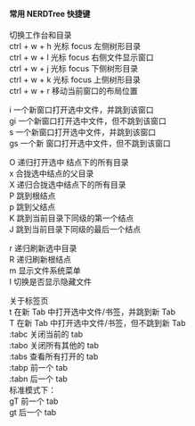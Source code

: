#### 常用 NERDTree 快捷键
切换工作台和目录  
ctrl + w + h 光标 focus 左侧树形目录  
ctrl + w + l 光标 focus 右侧文件显示窗口  
ctrl + w + j 光标 focus 下侧树形目录  
ctrl + w + k 光标 focus 上侧树形目录  
ctrl + w + r 移动当前窗口的布局位置  

i 一个新窗口打开选中文件，并跳到该窗口  
gi 一个新窗口打开选中文件，但不跳到该窗口  
s 一个新窗口打开选中文件，并跳到该窗口  
gs 一个新 窗口打开选中文件，但不跳到该窗口  

O 递归打开选中 结点下的所有目录  
x 合拢选中结点的父目录  
X 递归合拢选中结点下的所有目录  
P 跳到根结点  
p 跳到父结点  
K 跳到当前目录下同级的第一个结点  
J 跳到当前目录下同级的最后一个结点  

r 递归刷新选中目录  
R 递归刷新根结点  
m 显示文件系统菜单  
I 切换是否显示隐藏文件  

关于标签页  
t 在新 Tab 中打开选中文件/书签，并跳到新 Tab  
T 在新 Tab 中打开选中文件/书签，但不跳到新 Tab  
:tabc 关闭当前的 tab  
:tabo 关闭所有其他的 tab  
:tabs 查看所有打开的 tab  
:tabp 前一个 tab  
:tabn 后一个 tab  
标准模式下：  
gT 前一个 tab  
gt 后一个 tab
